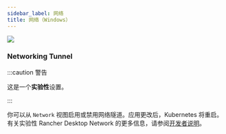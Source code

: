 ```yaml
---
sidebar_label: 网络
title: 网络（Windows）
---
```


![](rd-versioned-asset://preferences/Windows_wsl_tabNetwork.png)

### Networking Tunnel

:::caution 警告

这是一个**实验性**设置。

:::

你可以从 `Network` 视图启用或禁用网络隧道。应用更改后，Kubernetes 将重启。有关实验性 Rancher Desktop Network 的更多信息，请参阅[开发者说明](https://github.com/rancher-sandbox/rancher-desktop-networking)。
